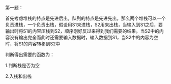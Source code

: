 第一题：

首先考虑堆栈的特点是先进后出，队列的特点是先进先出，那么两个堆栈可以一个负责进栈，一个负责出栈，假设用S1来进栈，S2用来出栈，当输入到S1之后，要输出时将S1的内容压栈到S2，顺序刚好反过来得到我们需要的结果。当S2中的内容没有输出完全而此时还需要输入数据时，输入数据到S1，当S2中的内容为空时，将S1的内容转移到S2中

判断得出需要的函数为：

1.判断栈是否为空

2.入栈和出栈

